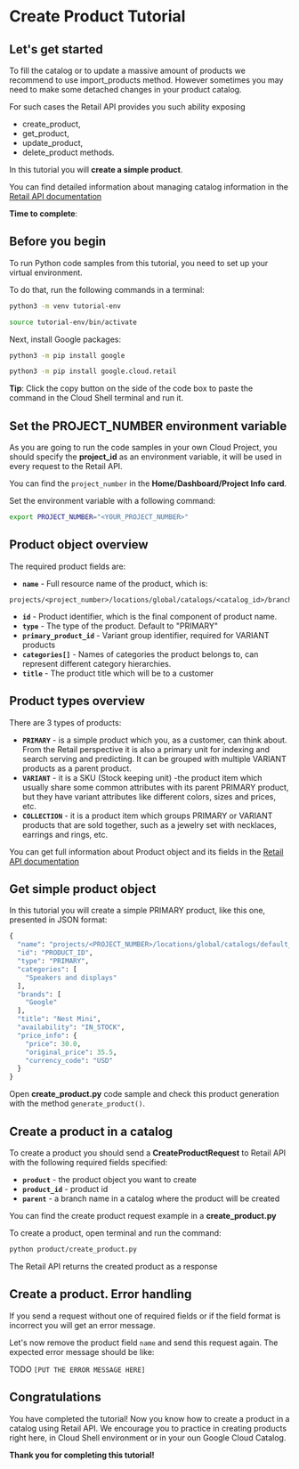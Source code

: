 # **Create Product Tutorial**

## Let's get started

To fill the catalog or to update a massive amount of products we recommend to use import_products method. However
sometimes you may need to make some detached changes in your product catalog. 

For such cases the Retail API provides you such ability
exposing 
 - create_product, 
 - get_product, 
 - update_product,
 - delete_product methods.

In this tutorial you will **create a simple product**.

You can find detailed information about managing catalog information in the [Retail API documentation](https://cloud.google.com/retail/docs/manage-catalog)

**Time to complete**: 
<walkthrough-tutorial-duration duration="2.0"></walkthrough-tutorial-duration>

## Before you begin

To run Python code samples from this tutorial, you need to set up your virtual environment.

To do that, run the following commands in a terminal:

```bash
python3 -m venv tutorial-env
```

```bash
source tutorial-env/bin/activate
```

Next, install Google packages:

```bash
python3 -m pip install google
```

```bash
python3 -m pip install google.cloud.retail
```

**Tip**: Click the copy button on the side of the code box to paste the command in the Cloud Shell terminal and run it.

## Set the PROJECT_NUMBER environment variable

As you are going to run the code samples in your own Cloud Project, you should specify the **project_id** as an environment variable, it will be used in every request to the Retail API.

You can find the ```project_number``` in the **Home/Dashboard/Project Info card**.

Set the environment variable with a following command:
```bash
export PROJECT_NUMBER="<YOUR_PROJECT_NUMBER>"
```

## Product object overview

The required product fields are:

 - **```name```** - Full resource name of the product, which is:
 ```none
 projects/<project_number>/locations/global/catalogs/<catalog_id>/branches/<branch_id>/products/<product_id>
 ```

 - **```id```** - Product identifier, which is the final component of product name.
 - **```type```** - The type of the product. Default to "PRIMARY"
 - **```primary_product_id```** - Variant group identifier, required for VARIANT products
 - **```categories[]```** - Names of categories the product belongs to, can represent different category hierarchies.
 - **```title```** - The product title which will be to a customer


## Product types overview

There are 3 types of products:

- **```PRIMARY```** - is a simple product which you, as a customer, can think about. From the Retail perspective it is also a
  primary unit for indexing and search serving and predicting. It can be grouped with multiple VARIANT products as a parent product.
- **```VARIANT```** - it is a SKU (Stock keeping unit) -the product item which usually share some common attributes with its parent PRIMARY product, but
  they have variant attributes like different colors, sizes and prices, etc.
- **```COLLECTION```** - it is a product item which groups PRIMARY or VARIANT products that are sold together, such as a jewelry set with necklaces, earrings and rings, etc.

You can get full information about Product object and its fields in
the [Retail API documentation](https://cloud.google.com/retail/docs/reference/rpc/google.cloud.retail.v2#google.cloud.retail.v2.Product)

## Get simple product object

In this tutorial you will create a simple PRIMARY product, like this one, presented in JSON format:

```py
{
  "name": "projects/<PROJECT_NUMBER>/locations/global/catalogs/default_catalog/branches/default_branch/products/<PRODUCT_ID>",
  "id": "PRODUCT_ID",
  "type": "PRIMARY",
  "categories": [
    "Speakers and displays"
  ],
  "brands": [
    "Google"
  ], 
  "title": "Nest Mini",
  "availability": "IN_STOCK",
  "price_info": {
    "price": 30.0,
    "original_price": 35.5,
    "currency_code": "USD"
  }
}
```

Open **create_product.py** code sample and check this product generation with the method ```generate_product()```.

## Create a product in a catalog

To create a product you should send a **CreateProductRequest** to Retail API with the following required fields specified:
 - **```product```** - the product object you want to create
 - **```product_id```** - product id 
 - **```parent```** - a branch name in a catalog where the product will be created

You can find the create product request example in a **create_product.py**

To create a product, open terminal and run the command:

```bash
python product/create_product.py
```

The Retail API returns the created product as a response

## Create a product. Error handling

If you send a request without one of required fields or if the field format is incorrect you will get an error message.

Let's now remove the product field ```name``` and send this request again. The expected error message should be like:

TODO ```[PUT THE ERROR MESSAGE HERE]```

## Congratulations

<walkthrough-conclusion-trophy></walkthrough-conclusion-trophy>

You have completed the tutorial! Now you know how to create a product in a catalog using Retail API. We encourage you to 
practice in creating products right here, in Cloud Shell environment or in your oun Google Cloud Catalog.

**Thank you for completing this tutorial!**

